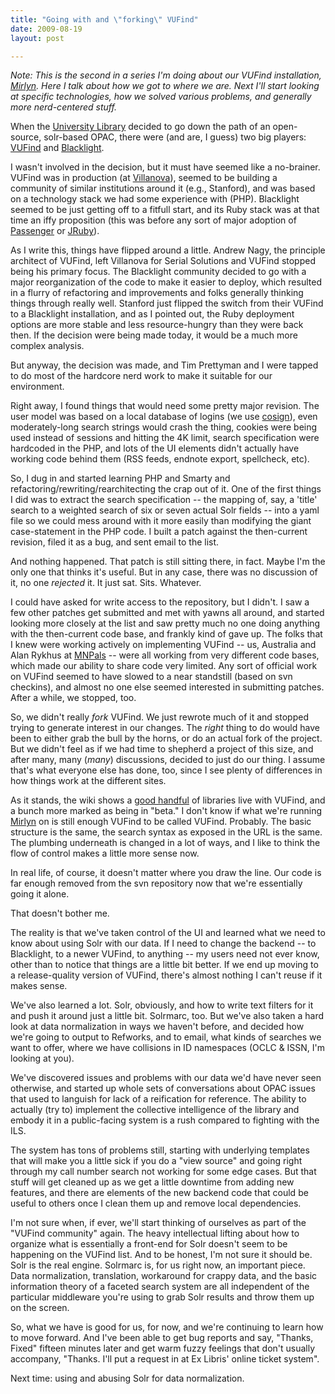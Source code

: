 ```yaml
---
title: "Going with and \"forking\" VUFind"
date: 2009-08-19
layout: post

---
```


*Note: This is the second in a series I'm doing about our VUFind installation, [Mirlyn](http://mirlyn.lib.umich.edu/). Here I talk about how we got to where we are. Next I'll start looking at specific technologies, how we solved various problems, and generally more nerd-centered stuff.*

When the [University Library](http://www.lib.umich.edu/) decided to go down the path of an open-source, solr-based OPAC, there were (and are, I guess) two big players: [VUFind](http://vufind.org/) and [Blacklight](http://projectblacklight.org/).

I wasn't involved in the decision, but it must have seemed like a no-brainer. VUFind was in production (at [Villanova](http://library.villanova.edu/Find)), seemed to be building a community of similar institutions around it (e.g., Stanford), and was based on a technology stack we had some experience with (PHP). Blacklight seemed to be just getting off to a fitfull start, and its Ruby stack was at that time an iffy proposition (this was before any sort of major adoption of [Passenger](http://www.modrails.com/) or [JRuby](http://jruby.org/)).

As I write this, things have flipped around a little. Andrew Nagy, the principle architect of VUFind, left Villanova for Serial Solutions and VUFind stopped being his primary focus. The Blacklight community decided to go with a major reorganization of the code to make it easier to deploy, which resulted in a flurry of refactoring and improvements and folks generally thinking things through really well. Stanford just flipped the switch from their VUFind to a Blacklight installation, and as I pointed out, the Ruby deployment options are more stable and less resource-hungry than they were back then. If the decision were being made today, it would be a much more complex analysis.

But anyway, the decision was made, and Tim Prettyman and I were tapped to do most of the hardcore nerd work to make it suitable for our environment.

Right away, I found things that would need some pretty major revision. The user model was based on a local database of logins (we use [cosign](http://www.umich.edu/~umweb/software/cosign/)), even moderately-long search strings would crash the thing, cookies were being used instead of sessions and hitting the 4K limit, search specification were hardcoded in the PHP, and lots of the UI elements didn't actually have working code behind them (RSS feeds, endnote export, spellcheck, etc).

So, I dug in and started learning PHP and Smarty and refactoring/rewriting/rearchitecting the crap out of it. One of the first things I did was to extract the search specification -- the mapping of, say, a 'title' search to a weighted search of six or seven actual Solr fields -- into a yaml file so we could mess around with it more easily than modifying the giant case-statement in the PHP code. I built a patch against the then-current revision, filed it as a bug, and sent email to the list.

And nothing happened. That patch is still sitting there, in fact. Maybe I'm the only one that thinks it's useful. But in any case, there was no discussion of it, no one *rejected* it. It just sat. Sits. Whatever.

I could have asked for write access to the repository, but I didn't. I saw a few other patches get submitted and met with yawns all around, and started looking more closely at the list and saw pretty much no one doing anything with the then-current code base, and frankly kind of gave up. The folks that I knew were working actively on implementing VUFind -- us, Australia and Alan Rykhus at  [MNPals](http://www.mnpals.net) -- were all working from very different code bases, which made our ability to share code very limited. Any sort of official work on VUFind seemed to have slowed to a near standstill (based on svn checkins), and almost no one else seemed interested in submitting patches. After a while, we stopped, too.  

So, we didn't really *fork* VUFind. We just rewrote much of it and stopped trying to generate interest in our changes. The *right* thing to do would have been to either grab the bull by the horns, or do an actual fork of the project. But we didn't feel as if we had time to shepherd a project of this size, and after many, many (*many*) discussions, decided to just do our thing. I assume that's what everyone else has done, too, since I see plenty of differences in how things work at the different sites.

As it stands, the wiki shows a [good handful](http://vufind.org/about.php) of libraries live with VUFind, and a bunch more marked as being in "beta." I don't know if what we're running [Mirlyn](http://mirlyn.lib.umich.edu/) on is still enough VUFind to be called VUFind. Probably. The basic structure is the same, the search syntax as exposed in the URL is the same. The plumbing underneath is changed in a lot of ways, and I like to think the flow of control makes a little more sense now.

In real life, of course, it doesn't matter where you draw the line. Our code is far enough removed from the svn repository now that we're essentially going it alone.

That doesn't bother me.

The reality is that we've taken control of the UI and learned what we need to know about using Solr with our data. If I need to change the backend -- to Blacklight, to a newer VUFind, to anything -- my users need not ever know, other than to notice that things are a little bit better. If we end up moving to a release-quality version of VUFind, there's almost nothing I can't reuse if it makes sense.

We've also learned a lot. Solr, obviously, and how to write text filters for it and push it around just a little bit.  Solrmarc, too. But we've also taken a hard look at data normalization in ways we haven't before, and decided how we're going to output to Refworks, and to email, what kinds of searches we want to offer, where we have collisions in ID namespaces (OCLC & ISSN, I'm looking at you).

We've discovered issues and problems with our data we'd have never seen otherwise, and started up whole sets of conversations about OPAC issues that used to languish for lack of a reification for reference.  The ability to actually (try to) implement the collective intelligence of the library and embody it in a public-facing system is a rush compared to fighting with the ILS.

The system has tons of problems still, starting with underlying templates that will make you a little sick if you do a "view source" and going right through my call number search not working for some edge cases. But that stuff will get cleaned up as we get a little downtime from adding new features, and there are elements of the new backend code that could be useful to others once I clean them up and remove local dependencies.

I'm not sure when, if ever, we'll start thinking of ourselves as part of the "VUFind community" again. The heavy intellectual lifting about how to organize what is essentially a front-end for Solr doesn't seem to be happening on the VUFind list. And to be honest, I'm not sure it should be. Solr is the real engine. Solrmarc is, for us right now, an important piece. Data normalization, translation, workaround for crappy data, and the basic information theory of a faceted search system are all independent of the particular middleware you're using to grab Solr results and throw them up on the screen.

So, what we have is good for us, for now, and we're continuing to learn how to move forward. And I've been able to get bug reports and say, "Thanks, Fixed" fifteen minutes later and get warm fuzzy feelings that don't usually accompany, "Thanks. I'll put a request in at Ex Libris' online ticket system".

Next time: using and abusing Solr for data normalization.
